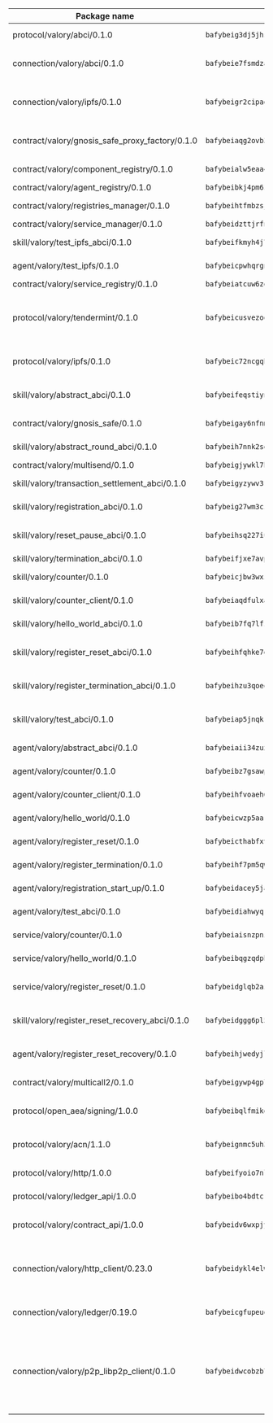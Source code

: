 | Package name                                                  | Package hash                                                  | Description                                                                                                                |
| ------------------------------------------------------------- | ------------------------------------------------------------- | -------------------------------------------------------------------------------------------------------------------------- |
| protocol/valory/abci/0.1.0                                    | `bafybeig3dj5jhsowlvg3t73kgobf6xn4nka7rkttakdb2gwsg5bp7rt7q4` | A protocol for ABCI requests and responses.                                                                                |
| connection/valory/abci/0.1.0                                  | `bafybeie7fsmdzatyofhagfice7afbmyn7ht3zuzojdlu6cjaz7zncjspfq` | connection to wrap communication with an ABCI server.                                                                      |
| connection/valory/ipfs/0.1.0                                  | `bafybeigr2cipad23aebjpnqtzpgymiwrwgmnior2fk4inbscdnqyl5epla` | A connection responsible for uploading and downloading files from IPFS.                                                    |
| contract/valory/gnosis_safe_proxy_factory/0.1.0               | `bafybeiaqg2ovb3r6iskkp6iyawsw42u7h4hhci6r4cowmazrlosjcq3vxq` | Gnosis Safe proxy factory (GnosisSafeProxyFactory) contract                                                                |
| contract/valory/component_registry/0.1.0                      | `bafybeialw5eaa4v54s7i3sjsuy6d5k624quhxhziqntwq5hnz4g646sb7m` | Component registry contract                                                                                                |
| contract/valory/agent_registry/0.1.0                          | `bafybeibkj4pm6ziqh2fl3xfsjiou4ibnxlipmvmqhgvc7xwpnaddbtxzli` | Agent registry contract                                                                                                    |
| contract/valory/registries_manager/0.1.0                      | `bafybeihtfmbzsjwsz7kmujzc4bofyoxckekbdi643f762tj3fe4witgjqu` | Registries Manager contract                                                                                                |
| contract/valory/service_manager/0.1.0                         | `bafybeidzttjrfn3kfxubr24axouytshsm57sjl2232g2z3wlitk6dl32em` | Service Manager contract                                                                                                   |
| skill/valory/test_ipfs_abci/0.1.0                             | `bafybeifkmyh4j7bclm2pef7h4mfv76p3pds772m7fa2pnrvyetek7fkpxm` | IPFS e2e testing application.                                                                                              |
| agent/valory/test_ipfs/0.1.0                                  | `bafybeicpwhqrgnubuacaazawyb74oigdlhunpd3bcgdp3mtc7tlnwrexiq` | Agent for testing the ABCI connection.                                                                                     |
| contract/valory/service_registry/0.1.0                        | `bafybeiatcuw6zeqok4spkkonui6likgdfwtp2dichzrlbjxnf76eg42sdq` | Service Registry contract                                                                                                  |
| protocol/valory/tendermint/0.1.0                              | `bafybeicusvezoqlmyt6iqomcbwaz3xkhk2qf3d56q5zprmj3xdxfy64k54` | A protocol for communication between two AEAs to share tendermint configuration details.                                   |
| protocol/valory/ipfs/0.1.0                                    | `bafybeic72ncgqbzoz2guj4p4yjqulid7mv6yroeh65hxznloamoveeg7hq` | A protocol specification for IPFS requests and responses.                                                                  |
| skill/valory/abstract_abci/0.1.0                              | `bafybeifeqstiynx2n37k7lpdbcclylgg7tsmym7vtj4tanrukkvw4pp5nu` | The abci skill provides a template of an ABCI application.                                                                 |
| contract/valory/gnosis_safe/0.1.0                             | `bafybeigay6nfnmzddx3opzqdnl2lvlvabi73beffs2py3krlagwgzuesmu` | Gnosis Safe (GnosisSafeL2) contract                                                                                        |
| skill/valory/abstract_round_abci/0.1.0                        | `bafybeih7nnk2se6nn6vhg5yjub6apqdwc673hvpzmaxkx2or76bupiqkri` | abstract round-based ABCI application                                                                                      |
| contract/valory/multisend/0.1.0                               | `bafybeigjywkl7hydjsrkogob3xebj2ifhqwmfhhxoeyrndzhhxi5u6amey` | MultiSend contract                                                                                                         |
| skill/valory/transaction_settlement_abci/0.1.0                | `bafybeigyzywv3rgnkxl2rdvginfbdhqjmcnxiitcqqol5pqwbtet6koi5u` | ABCI application for transaction settlement.                                                                               |
| skill/valory/registration_abci/0.1.0                          | `bafybeig27wm3czlzprcyhddvgq23ixmccpcjrrhwi3ww5n7nbezfjstfre` | ABCI application for common apps.                                                                                          |
| skill/valory/reset_pause_abci/0.1.0                           | `bafybeihsq227iucxq63qjkygv2dsoehi2uyjbp47jyi2t33tul5arxxdcm` | ABCI application for resetting and pausing app executions.                                                                 |
| skill/valory/termination_abci/0.1.0                           | `bafybeifjxe7avpohn6h4kougs7cwfk7hvij5vfx3bocqfmhyzgn5dtw6oy` | Termination skill.                                                                                                         |
| skill/valory/counter/0.1.0                                    | `bafybeicjbw3wxzu3l46lhtxfbt5f6a5dvaydtdbij6gz5kx7pvazsic3pm` | The ABCI Counter application example.                                                                                      |
| skill/valory/counter_client/0.1.0                             | `bafybeiaqdfulxamdshw7fykfkqvkpvjb5bnmhv7ffrjiwdi4ktiulklx6q` | A client for the ABCI counter application.                                                                                 |
| skill/valory/hello_world_abci/0.1.0                           | `bafybeib7fq7lfz6x7vsitwvusdhc6vobim7t3c24ouaxv557l67sl4tis4` | Hello World ABCI application.                                                                                              |
| skill/valory/register_reset_abci/0.1.0                        | `bafybeihfqhke7gqtjwpvwna7uexom2dk3ezfxtylvmhsxtgzegjqcq63hi` | ABCI application for dummy skill that registers and resets                                                                 |
| skill/valory/register_termination_abci/0.1.0                  | `bafybeihzu3qoeqdldtkkljt3art5dfsu3qzgiu6b44vbimwufpm372hfka` | ABCI application for dummy skill that registers and resets                                                                 |
| skill/valory/test_abci/0.1.0                                  | `bafybeiap5jnqkrb2lv2yxighbwhm6oh2zbypv32lsfxx4w7mydpexnqrgu` | ABCI application for testing the ABCI connection.                                                                          |
| agent/valory/abstract_abci/0.1.0                              | `bafybeiaii34zuxssht3hysadjdhwgqktxaziw7ws6lv6mekxktdjehnv2e` | The abstract ABCI AEA - for testing purposes only.                                                                         |
| agent/valory/counter/0.1.0                                    | `bafybeibz7gsawp75mq3wqywfjogarwxczlmyp2sbeid6qgmzb24fb7bc3e` | The ABCI Counter example as an AEA                                                                                         |
| agent/valory/counter_client/0.1.0                             | `bafybeihfvoaeh6s7idwqxcfs4fpil4mbtvg6jugpul34p335ziztq4r5pi` | The ABCI Counter example as an AEA                                                                                         |
| agent/valory/hello_world/0.1.0                                | `bafybeicwzp5aakhvigxprhke6kimnmlax6munmhco23yhgzooestsu4y3e` | Hello World ABCI example.                                                                                                  |
| agent/valory/register_reset/0.1.0                             | `bafybeicthabfxvy7at2pwubtqanfoomy5yehzbeb5svlh4rgr3lp6z53eq` | Register reset to replicate Tendermint issue.                                                                              |
| agent/valory/register_termination/0.1.0                       | `bafybeihf7pm5qwsd7q7rikivsdhxv42ntpr33flqqatujqmctfvb3dhwjm` | Register terminate to test the termination feature.                                                                        |
| agent/valory/registration_start_up/0.1.0                      | `bafybeidacey5jap7j6mieadigxvzaadywo7hxuuinwovx7a566toj6ignq` | Registration start-up ABCI example.                                                                                        |
| agent/valory/test_abci/0.1.0                                  | `bafybeidiahwyqkxyb4hzb25f3ihr5ol645bun3ivmgzcjy3crsawvws7ka` | Agent for testing the ABCI connection.                                                                                     |
| service/valory/counter/0.1.0                                  | `bafybeiaisnzpnia3xa3qrrz4z2c5776szbt4sbnhoolhsfaw2ltnat36ry` | A set of agents incrementing a counter                                                                                     |
| service/valory/hello_world/0.1.0                              | `bafybeibqgzqdpbs2prvot4ae7rydpmucc3unb3iheipvpnauft4af45xm4` | A simple demonstration of a simple ABCI application                                                                        |
| service/valory/register_reset/0.1.0                           | `bafybeidglqb2ai72atm5pm2ubfmxz4r53vgl7kfc4jml7c2fmag24627yy` | Test and debug tendermint reset mechanism.                                                                                 |
| skill/valory/register_reset_recovery_abci/0.1.0               | `bafybeidggg6pl5svnmpy2rsufugtnsppwbyhtk35f5acxeqk4yvyzweq5u` | ABCI application for dummy skill that registers and resets                                                                 |
| agent/valory/register_reset_recovery/0.1.0                    | `bafybeihjwedyjlqg2sjj2ogrfmkhwp7ns5g2mxtan4er44mtgdxvad7o6m` | Agent to showcase hard reset as a recovery mechanism.                                                                      |
| contract/valory/multicall2/0.1.0                              | `bafybeigywp4gpl6lel2bemehbvevpfflnwnpjaq3wnb7o7rjnwzqrlnijq` | The MakerDAO multicall2 contract.                                                                                          |
| protocol/open_aea/signing/1.0.0                               | `bafybeibqlfmikg5hk4phzak6gqzhpkt6akckx7xppbp53mvwt6r73h7tk4` | A protocol for communication between skills and decision maker.                                                            |
| protocol/valory/acn/1.1.0                                     | `bafybeignmc5uh3vgpuckljcj2tgg7hdqyytkm6m5b6v6mxtazdcvubibva` | The protocol used for envelope delivery on the ACN.                                                                        |
| protocol/valory/http/1.0.0                                    | `bafybeifyoio7nlh5zzyn5yz7krkou56l22to3cwg7gw5v5o3vxwklibhty` | A protocol for HTTP requests and responses.                                                                                |
| protocol/valory/ledger_api/1.0.0                              | `bafybeibo4bdtcrxi2suyzldwoetjar6pqfzm6vt5xal22ravkkcvdmtksi` | A protocol for ledger APIs requests and responses.                                                                         |
| protocol/valory/contract_api/1.0.0                            | `bafybeidv6wxpjyb2sdyibnmmum45et4zcla6tl63bnol6ztyoqvpl4spmy` | A protocol for contract APIs requests and responses.                                                                       |
| connection/valory/http_client/0.23.0                          | `bafybeidykl4elwbcjkqn32wt5h4h7tlpeqovrcq3c5bcplt6nhpznhgczi` | The HTTP_client connection that wraps a web-based client connecting to a RESTful API specification.                        |
| connection/valory/ledger/0.19.0                               | `bafybeicgfupeudtmvehbwziqfxiz6ztsxr5rxzvalzvsdsspzz73o5fzfi` | A connection to interact with any ledger API and contract API.                                                             |
| connection/valory/p2p_libp2p_client/0.1.0                     | `bafybeidwcobzb7ut3efegoedad7jfckvt2n6prcmd4g7xnkm6hp6aafrva` | The libp2p client connection implements a tcp connection to a running libp2p node as a traffic delegate to send/receive envelopes to/from agents in the DHT. |
